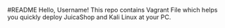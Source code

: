 #README
Hello, Username!
This repo contains Vagrant File which helps you quickly deploy JuicaShop and Kali Linux at your PC.
